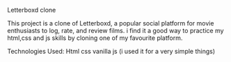 Letterboxd clone 

This project is a clone of Letterboxd, a popular social platform for movie enthusiasts to log, rate, and review films.
i find it a good way to practice my html,css and js skills by cloning one of my favourite platform.

Technologies Used:
Html
css
vanilla js (i used it for a very simple things)

